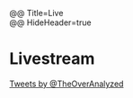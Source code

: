 @@ Title=Live  
@@ HideHeader=true  

# Livestream

<a class="twitter-timeline" href="https://twitter.com/TheOverAnalyzed" data-widget-id="598696366542458882">Tweets by @TheOverAnalyzed</a> <script>!function(d,s,id){var js,fjs=d.getElementsByTagName(s)[0],p=/^http:/.test(d.location)?'http':'https';if(!d.getElementById(id)){js=d.createElement(s);js.id=id;js.src=p+"://platform.twitter.com/widgets.js";fjs.parentNode.insertBefore(js,fjs);}}(document,"script","twitter-wjs");</script>